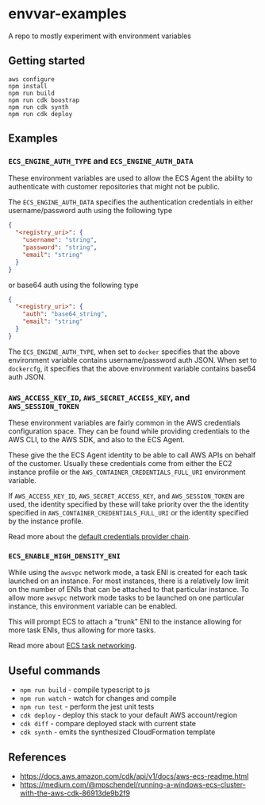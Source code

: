 # envvar-examples

A repo to mostly experiment with environment variables

## Getting started

```
aws configure
npm install
npm run build
npm run cdk boostrap
npm run cdk synth
npm run cdk deploy
```

## Examples

### `ECS_ENGINE_AUTH_TYPE` and `ECS_ENGINE_AUTH_DATA`

These environment variables are used to allow the ECS Agent the ability to authenticate with customer repositories that might not be public.

The `ECS_ENGINE_AUTH_DATA` specifies the authentication credentials in either username/password auth using the following type

```json
{
  "<registry_uri>": {
    "username": "string",
    "password": "string",
    "email": "string"
  }
}
```

or base64 auth using the following type

```json
{
  "<registry_uri>": {
    "auth": "base64_string",
    "email": "string"
  }
}
```

The `ECS_ENGINE_AUTH_TYPE`, when set to `docker` specifies that the above environment variable contains username/password auth JSON. When set to `dockercfg`, it specifies that the above environment variable contains base64 auth JSON.

### `AWS_ACCESS_KEY_ID`, `AWS_SECRET_ACCESS_KEY`, and `AWS_SESSION_TOKEN`

These environment variables are fairly common in the AWS credentials configuration space. They can be found while providing credentials to the AWS CLI, to the AWS SDK, and also to the ECS Agent.

These give the the ECS Agent identity to be able to call AWS APIs on behalf of the customer. Usually these credentials come from either the EC2 instance profile or the `AWS_CONTAINER_CREDENTIALS_FULL_URI` environment variable.

If `AWS_ACCESS_KEY_ID`, `AWS_SECRET_ACCESS_KEY`, and `AWS_SESSION_TOKEN` are used, the identity specified by these will take priority over the the identity specified in `AWS_CONTAINER_CREDENTIALS_FULL_URI` or the identity specified by the instance profile.

Read more about the [default credentials provider chain](https://docs.aws.amazon.com/sdk-for-java/v1/developer-guide/credentials.html#credentials-default).

### `ECS_ENABLE_HIGH_DENSITY_ENI`

While using the `awsvpc` network mode, a task ENI is created for each task launched on an instance. For most instances, there is a relatively low limit on the number of ENIs that can be attached to that particular instance. To allow more `awsvpc` network mode tasks to be launched on one particular instance, this environment variable can be enabled.

This will prompt ECS to attach a "trunk" ENI to the instance allowing for more task ENIs, thus allowing for more tasks.

Read more about [ECS task networking](https://docs.aws.amazon.com/AmazonECS/latest/developerguide/task-networking.html).

## Useful commands

- `npm run build` - compile typescript to js
- `npm run watch` - watch for changes and compile
- `npm run test` - perform the jest unit tests
- `cdk deploy` - deploy this stack to your default AWS account/region
- `cdk diff` - compare deployed stack with current state
- `cdk synth` - emits the synthesized CloudFormation template

## References

- https://docs.aws.amazon.com/cdk/api/v1/docs/aws-ecs-readme.html
- https://medium.com/@mpschendel/running-a-windows-ecs-cluster-with-the-aws-cdk-86913de9b2f9
